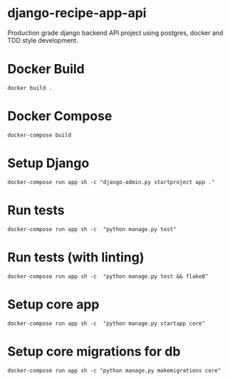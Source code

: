 # django-recipe-app-api
Production grade django backend API project using postgres, docker and TDD style development.


# Docker Build
`docker build .`

# Docker Compose
`docker-compose build`

# Setup Django
`docker-compose run app sh -c "django-admin.py startproject app ."`

# Run tests
`docker-compose run app sh -c  "python manage.py test"`

# Run tests (with linting)
`docker-compose run app sh -c  "python manage.py test && flake8"`

# Setup core app
`docker-compose run app sh -c  "python manage.py startapp core"`

# Setup core migrations for db
`docker-compose run app sh -c "python manage.py makemigrations core"`